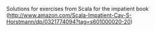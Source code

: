 Solutions for exercises from Scala for the impatient book (http://www.amazon.com/Scala-Impatient-Cay-S-Horstmann/dp/0321774094?tag=s601000020-20)